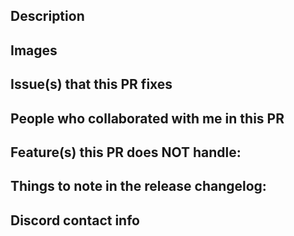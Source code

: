 <!--- Provide a general summary of your changes in the Title above -->

<!--- Before submitting, please make sure your pull request meets the scope guidelines. If unsure, please open a thread in #pr-discussions.-->
<!--- Scope Guidelines: https://github.com/rh-hideout/pokeemerald-expansion/blob/master/docs/scope.md  -->
<!--- #pr-discussions:  https://discord.com/channels/419213663107416084/1102784418369785948 -->

## Description
<!--- Describe your changes in detail -->
<!--- If you believe this PR qualifies as a "Big Feature" as defined in docs/schedule.md, please let a maintainer know! -->

## Images
<!-- Please provide with relevant GIFs or images to make it easier for reviewers to accept your PR quicker.-->
<!-- If it doesn't apply, feel free to remove this section. -->

## Issue(s) that this PR fixes
<!-- Format: "Fixes #2345, fixes #4523, fixes #2222." -->
<!-- If it doesn't apply, feel free to remove this section. -->

## **People who collaborated with me in this PR**
<!-- Please credit everyone else that contributed to this PR, be it code and/or assets. -->
<!-- Use their GitHub tag if they have one (or add "@/" at the start if they don't). Be sure to start the line using @ so the automatic changelog can properly detect the collaborators. -->
<!-- Eg.: "@Lunos for sprites, @/Masuda for support" -->
<!-- If it doesn't apply, feel free to remove this section. -->

## Feature(s) this PR does NOT handle:
<!-- If your PR contains any unfinished features that are not considered merge-blocking, please list them here for clarity so no one can forget. -->
<!-- If it doesn't apply, feel free to remove this section. -->

## Things to note in the release changelog:
<!-- We use an automated system to generate our changelogs, so if there's something of note that our end users should know in regards to this change besides the title of this PR, they should be added here. -->
<!-- *MUST* be structured as bullet points. -->
<!-- If it doesn't apply, feel free to remove this section. -->

## **Discord contact info**
<!--- Formatted as username (e.g. Lunos) or username#numbers (e.g. Lunos#4026) -->
<!--- Contributors must join https://discord.gg/6CzjAG6GZk -->
